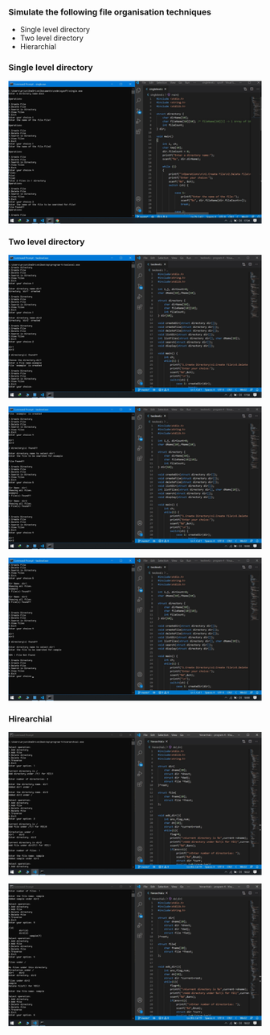 ### Simulate the following file organisation techniques

- Single level directory 
- Two level directory
- Hierarchial

### Single level directory 

![](singlelevel.jpg)

### Two level directory

![](twolevel1.jpg)

![](twolevel2.jpg)

![](twolevel3.jpg)

### Hirearchial

![](hierarchial1.jpg)

![](hierarchial2.jpg)